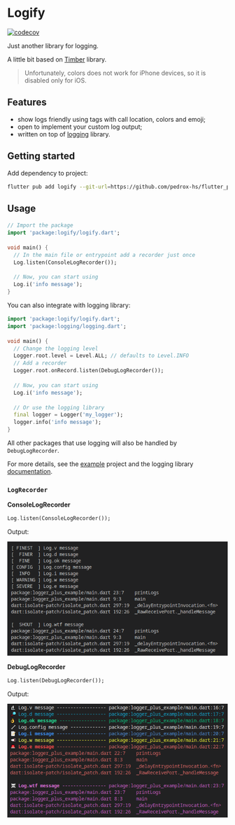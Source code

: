 # Logify

[![codecov](https://codecov.io/gh/pedrox-hs/flutter_packages/graph/badge.svg?flags=logify)](https://codecov.io/gh/pedrox-hs/flutter_packages)

Just another library for logging.

A little bit based on [Timber](https://github.com/JakeWharton/timber) library.

> Unfortunately, colors does not work for iPhone devices, so it is disabled only for iOS.

## Features

- show logs friendly using tags with call location, colors and emoji;
- open to implement your custom log output;
- written on top of [logging](https://pub.dev/packages/logging) library.

## Getting started

Add dependency to project:

```bash
flutter pub add logify --git-url=https://github.com/pedrox-hs/flutter_packages --git-path=logify
```

## Usage

```dart
// Import the package
import 'package:logify/logify.dart';

void main() {
  // In the main file or entrypoint add a recorder just once
  Log.listen(ConsoleLogRecorder());

  // Now, you can start using
  Log.i('info message');
}
```

You can also integrate with logging library:

```dart
import 'package:logify/logify.dart';
import 'package:logging/logging.dart';

void main() {
  // Change the logging level
  Logger.root.level = Level.ALL; // defaults to Level.INFO
  // Add a recorder
  Logger.root.onRecord.listen(DebugLogRecorder());

  // Now, you can start using
  Log.i('info message');

  // Or use the logging library
  final logger = Logger('my_logger');
  logger.info('info message');
}
```
All other packages that use logging will also be handled by `DebugLogRecorder`.

For more details, see the [example](example) project and the logging library [documentation](https://pub.dev/packages/logging).


### `LogRecorder`


**ConsoleLogRecorder**

```dart
Log.listen(ConsoleLogRecorder());
```

Output:

<img src="demo/simple.png?raw=true&v=1" alt="messages preview" width="600"/>

**DebugLogRecorder**

```dart
Log.listen(DebugLogRecorder());
```
Output:

<img src="demo/colored.png?raw=true&v=2" alt="messages preview" width="600"/>
